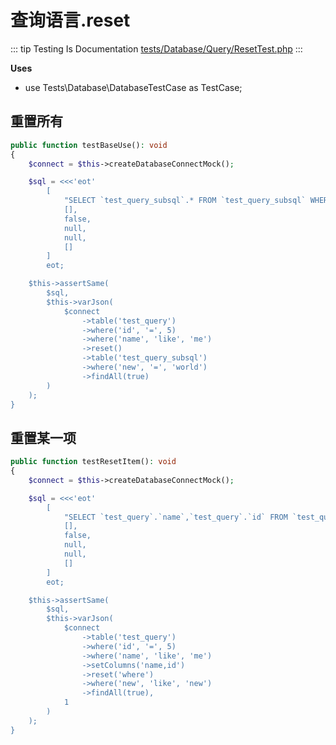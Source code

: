 # 查询语言.reset

::: tip Testing Is Documentation
[tests/Database/Query/ResetTest.php](https://github.com/hunzhiwange/framework/blob/master/tests/Database/Query/ResetTest.php)
:::
    
**Uses**

 * use Tests\Database\DatabaseTestCase as TestCase;

## 重置所有

``` php
public function testBaseUse(): void
{
    $connect = $this->createDatabaseConnectMock();

    $sql = <<<'eot'
        [
            "SELECT `test_query_subsql`.* FROM `test_query_subsql` WHERE `test_query_subsql`.`new` = 'world'",
            [],
            false,
            null,
            null,
            []
        ]
        eot;

    $this->assertSame(
        $sql,
        $this->varJson(
            $connect
                ->table('test_query')
                ->where('id', '=', 5)
                ->where('name', 'like', 'me')
                ->reset()
                ->table('test_query_subsql')
                ->where('new', '=', 'world')
                ->findAll(true)
        )
    );
}
```
    
## 重置某一项

``` php
public function testResetItem(): void
{
    $connect = $this->createDatabaseConnectMock();

    $sql = <<<'eot'
        [
            "SELECT `test_query`.`name`,`test_query`.`id` FROM `test_query` WHERE `test_query`.`new` LIKE 'new'",
            [],
            false,
            null,
            null,
            []
        ]
        eot;

    $this->assertSame(
        $sql,
        $this->varJson(
            $connect
                ->table('test_query')
                ->where('id', '=', 5)
                ->where('name', 'like', 'me')
                ->setColumns('name,id')
                ->reset('where')
                ->where('new', 'like', 'new')
                ->findAll(true),
            1
        )
    );
}
```